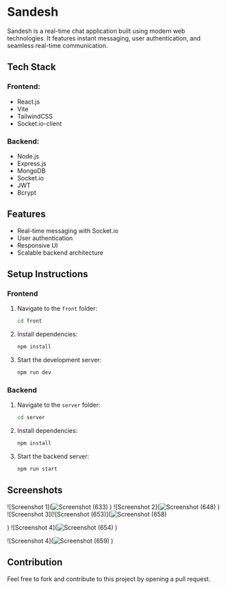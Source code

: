 # Sandesh

Sandesh is a real-time chat application built using modern web technologies. It features instant messaging, user authentication, and seamless real-time communication.

## Tech Stack

### Frontend:
- React.js
- Vite
- TailwindCSS
- Socket.io-client

### Backend:
- Node.js
- Express.js
- MongoDB
- Socket.io
- JWT
- Bcrypt

## Features
- Real-time messaging with Socket.io
- User authentication
- Responsive UI
- Scalable backend architecture

## Setup Instructions

### Frontend
1. Navigate to the `front` folder:
   ```sh
   cd front
   ```
2. Install dependencies:
   ```sh
   npm install
   ```
3. Start the development server:
   ```sh
   npm run dev
   ```

### Backend
1. Navigate to the `server` folder:
   ```sh
   cd server
   ```
2. Install dependencies:
   ```sh
   npm install
   ```
3. Start the backend server:
   ```sh
   npm run start
   ```

## Screenshots
![Screenshot 1](![Screenshot (633)](https://github.com/user-attachments/assets/8a2be173-8043-429b-ba32-0bb7be07d73e)
)
![Screenshot 2](![Screenshot (648)](https://github.com/user-attachments/assets/3fb1eb79-61f1-4e52-a1dc-f6405081ff46)
)
![Screenshot 3](![Screenshot (653)](![Screenshot (658)](https://github.com/user-attachments/assets/0a501df2-fd61-486d-9493-a34940530de0)

)
![Screenshot 4](![Screenshot (654)](https://github.com/user-attachments/assets/8d623a79-5da1-4946-85f1-69dcad10ad73)
)

![Screenshot 4](![Screenshot (659)](https://github.com/user-attachments/assets/89733058-34d1-4475-a5fd-525166789438)
)

## Contribution
Feel free to fork and contribute to this project by opening a pull request.

